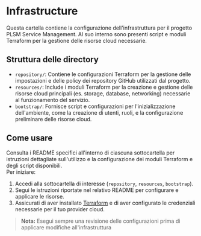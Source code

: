# Infrastructure

Questa cartella contiene la configurazione dell'infrastruttura per il progetto PLSM Service Management. Al suo interno sono presenti script e moduli Terraform per la gestione delle risorse cloud necessarie.

## Struttura delle directory

- `repository/`: Contiene le configurazioni Terraform per la gestione delle impostazioni e delle policy dei repository GitHub utilizzati dal progetto.
- `resources/`: Include i moduli Terraform per la creazione e gestione delle risorse cloud principali (es. storage, database, networking) necessarie al funzionamento del servizio.
- `bootstrap/`: Fornisce script e configurazioni per l'inizializzazione dell'ambiente, come la creazione di utenti, ruoli, e la configurazione preliminare delle risorse cloud.

## Come usare

Consulta i README specifici all'interno di ciascuna sottocartella per istruzioni dettagliate sull'utilizzo e la configurazione dei moduli Terraform e degli script disponibili.  
Per iniziare:

1. Accedi alla sottocartella di interesse (`repository`, `resources`, `bootstrap`).
2. Segui le istruzioni riportate nel relativo README per configurare e applicare le risorse.
3. Assicurati di aver installato [Terraform](https://www.terraform.io/) e di aver configurato le credenziali necessarie per il tuo provider cloud.

> **Nota:** Esegui sempre una revisione delle configurazioni prima di applicare modifiche all'infrastruttura
